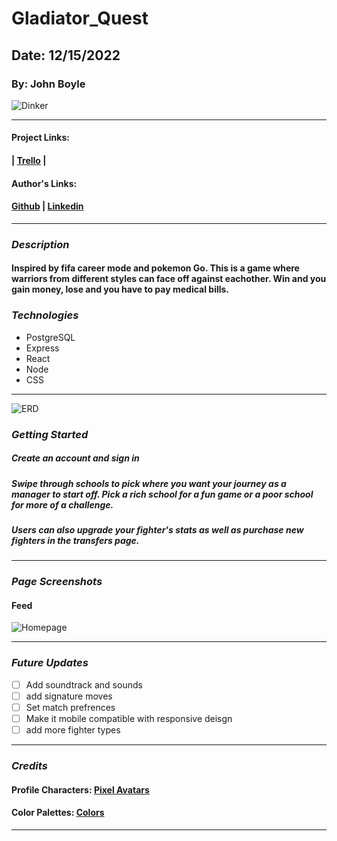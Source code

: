# Gladiator_Quest

## Date: 12/15/2022

### By: John Boyle

![Dinker](https://ucarecdn.com/83548128-1f06-4c1f-a0fd-a033c53e035d/)

---

#### Project Links:

#### | [Trello](https://trello.com/b/1lvGlmEj/gladiator-quest) |

#### Author's Links:

#### [Github](https://github.com/stardust-4) | [Linkedin](https://www.linkedin.com/in/john-boyle-dev/)

---

### **_Description_**

#### Inspired by fifa career mode and pokemon Go. This is a game where warriors from different styles can face off against eachother. Win and you gain money, lose and you have to pay medical bills.

### **_Technologies_**

- PostgreSQL
- Express
- React
- Node
- CSS

---

![ERD](https://ucarecdn.com/5598b738-d76e-4d48-a14f-6f4494e026d3/)

### **_Getting Started_**

##### Create an account and sign in

##### Swipe through schools to pick where you want your journey as a manager to start off. Pick a rich school for a fun game or a poor school for more of a challenge.

##### Users can also upgrade your fighter's stats as well as purchase new fighters in the transfers page.

---

### **_Page Screenshots_**

#### Feed

![Homepage](https://ucarecdn.com/edfcc2bb-3972-4809-a009-2d0430972e05/)

---

### **_Future Updates_**

- [ ] Add soundtrack and sounds
- [ ] add signature moves
- [ ] Set match prefrences
- [ ] Make it mobile compatible with responsive deisgn
- [ ] add more fighter types

---

### **_Credits_**

#### Profile Characters: [Pixel Avatars](https://www.avatarsinpixels.com/chibi/clothing/Pants)

#### Color Palettes: [Colors](https://coolors.co/fa8334-fffd77-ffe882-388697-271033)

---

